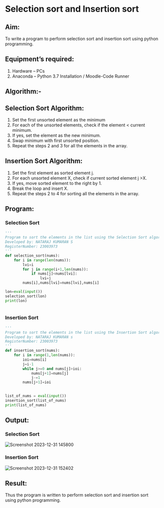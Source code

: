 # Selection sort and Insertion sort
## Aim:
To write a program to perform selection sort and insertion sort using python programming.
## Equipment’s required:
1.	Hardware – PCs
2.	Anaconda – Python 3.7 Installation / Moodle-Code Runner
## Algorithm:-
## Selection Sort Algorithm:
1.	Set the first unsorted element as the minimum
2.	For each of the unsorted elements, check if the element < current minimum.
3.	If yes, set the element as the new minimum.
4.	Swap minimum with first unsorted position.
5.	Repeat the steps 2 and 3 for all the elements in the array.
## Insertion Sort Algorithm:
1.	Set the first element as sorted element j.
2.	For each unsorted element X, check if current sorted element j >X.
3.	If yes, move sorted element to the right by 1.
4.	Break the loop and insert X.
5.	Repeat the steps 2 to 4 for sorting all the elements in the array.
## Program:
### Selection Sort
```python
''' 
Program to sort the elements in the list using the Selection Sort algorithm.
Developed by: NATARAJ KUMARAN S
RegisterNumber: 23003973
'''
def selection_sort(nums):
    for i in range(len(nums)):
        lvi=i
        for j in range(i+1,len(nums)):
            if nums[j]<nums[lvi]:
                lvi=j
        nums[i],nums[lvi]=nums[lvi],nums[i]

lon=eval(input())     
selection_sort(lon)
print(lon)
    
```
### Insertion Sort
```python
''' 
Program to sort the elements in the list using the Insertion Sort algorithm.
Developed by: NATARAJ KUMARAN s
RegisterNumber: 23003973
'''
def insertion_sort(nums):
    for i in range(1,len(nums)):
        ioi=nums[i]
        j=i-1
        while j>=0 and nums[j]>ioi:
            nums[j+1]=nums[j]
            j-=1
        nums[j+1]=ioi
        
        
list_of_nums = eval(input())
insertion_sort(list_of_nums)
print(list_of_nums)    
```

## Output:
### Selection Sort
![Screenshot 2023-12-31 145800](https://github.com/nataraj26/Sorting-Algorithm/assets/147514615/3e9927d7-21cc-4abc-b278-e306bb838cae)
### Insertion Sort
![Screenshot 2023-12-31 152402](https://github.com/nataraj26/Sorting-Algorithm/assets/147514615/bbfe7b68-84fd-475b-92a1-2826cbf90faf)

## Result:
Thus the program is written to perform selection sort and insertion sort using python programming.
